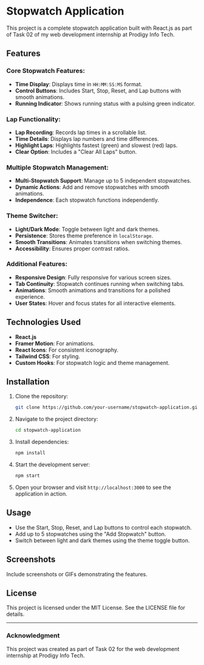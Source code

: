 # Stopwatch Application

This project is a complete stopwatch application built with React.js as part of Task 02 of my web development internship at Prodigy Info Tech.

## Features

### Core Stopwatch Features:
- **Time Display**: Displays time in `HH:MM:SS:MS` format.
- **Control Buttons**: Includes Start, Stop, Reset, and Lap buttons with smooth animations.
- **Running Indicator**: Shows running status with a pulsing green indicator.

### Lap Functionality:
- **Lap Recording**: Records lap times in a scrollable list.
- **Time Details**: Displays lap numbers and time differences.
- **Highlight Laps**: Highlights fastest (green) and slowest (red) laps.
- **Clear Option**: Includes a "Clear All Laps" button.

### Multiple Stopwatch Management:
- **Multi-Stopwatch Support**: Manage up to 5 independent stopwatches.
- **Dynamic Actions**: Add and remove stopwatches with smooth animations.
- **Independence**: Each stopwatch functions independently.

### Theme Switcher:
- **Light/Dark Mode**: Toggle between light and dark themes.
- **Persistence**: Stores theme preference in `localStorage`.
- **Smooth Transitions**: Animates transitions when switching themes.
- **Accessibility**: Ensures proper contrast ratios.

### Additional Features:
- **Responsive Design**: Fully responsive for various screen sizes.
- **Tab Continuity**: Stopwatch continues running when switching tabs.
- **Animations**: Smooth animations and transitions for a polished experience.
- **User States**: Hover and focus states for all interactive elements.

## Technologies Used
- **React.js**
- **Framer Motion**: For animations.
- **React Icons**: For consistent iconography.
- **Tailwind CSS**: For styling.
- **Custom Hooks**: For stopwatch logic and theme management.

## Installation

1. Clone the repository:
   ```bash
   git clone https://github.com/your-username/stopwatch-application.git
   ```

2. Navigate to the project directory:
   ```bash
   cd stopwatch-application
   ```

3. Install dependencies:
   ```bash
   npm install
   ```

4. Start the development server:
   ```bash
   npm start
   ```

5. Open your browser and visit `http://localhost:3000` to see the application in action.

## Usage
- Use the Start, Stop, Reset, and Lap buttons to control each stopwatch.
- Add up to 5 stopwatches using the "Add Stopwatch" button.
- Switch between light and dark themes using the theme toggle button.

## Screenshots
Include screenshots or GIFs demonstrating the features.

## License
This project is licensed under the MIT License. See the LICENSE file for details.

---

### Acknowledgment
This project was created as part of Task 02 for the web development internship at Prodigy Info Tech.
